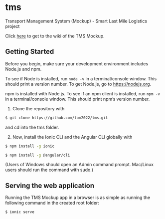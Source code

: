 # tms
Transport Management System (Mockup) - Smart Last Mile Logistics project

Click [here](https://github.com/tom2022/tms/wiki) to get to the wiki of the TMS Mockup.

## Getting Started

Before you begin, make sure your development environment includes Node.js and npm.

To see if Node is installed, run ```node -v``` in a terminal/console window. This should print a version number.
To get Node.js, go to https://nodejs.org.

npm is installed with Node.js. To see if an npm client is installed, run ```npm -v``` in a terminal/console window. This should print npm’s version number.

1. Clone the repository with

```sh
$ git clone https://github.com/tom2022/tms.git
```

and cd into the tms folder.

2. Now, install the Ionic CLI and the Angular CLI globally with
```sh
$ npm install -g ionic

$ npm install -g @angular/cli
```
(Users of Windows should open an Admin command prompt.
Mac/Linux users should run the command with sudo.)

## Serving the web application

Running the TMS Mockup app in a browser is as simple as running the following command in the created root folder:

```sh
$ ionic serve
```





